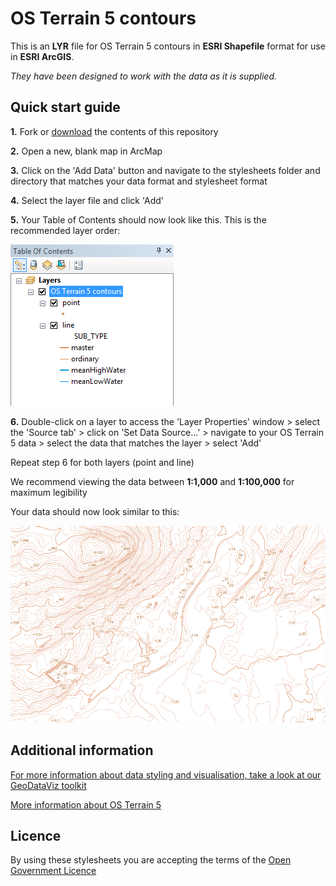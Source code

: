 # OS Terrain 5 contours

This is an **LYR** file for OS Terrain 5 contours in **ESRI Shapefile** format for use in **ESRI ArcGIS**.

*They have been designed to work with the data as it is supplied.*

## Quick start guide

**1.**  Fork or [download](https://github.com/OrdnanceSurvey/OS-Terrain-5-stylesheets/archive/master.zip) the contents of this repository

**2.**  Open a new, blank map in ArcMap

**3.**  Click on the 'Add Data' button and navigate to the stylesheets folder and directory that matches your data format and stylesheet format

**4.**  Select the layer file and click 'Add'

**5.**  Your Table of Contents should now look like this. This is the recommended layer order:

  ![Screenshot](https://github.com/OrdnanceSurvey/OS-Terrain-5-stylesheets/raw/master/ESRI%20Shapefile%20contour%20stylesheets/ESRI%20stylesheets%20(LYR)/images/OS_Terrain_5_layer_order.png "Recommended layer order for OS Terrain 5 contours")

**6.**  Double-click on a layer to access the 'Layer Properties' window > select the 'Source tab' > click on 'Set Data Source...' > navigate to your OS Terrain 5 data > select the data that matches the layer > select 'Add'

Repeat step 6 for both layers (point and line)

We recommend viewing the data between **1:1,000** and **1:100,000** for maximum legibility

Your data should now look similar to this: 

  ![Screenshot](https://github.com/OrdnanceSurvey/OS-Terrain-5-stylesheets/raw/master/ESRI%20Shapefile%20contour%20stylesheets/ESRI%20stylesheets%20(LYR)/images/OS_Terrain_5_screenshot.png "Screenshot of OS Terrain 5 contours")

## Additional information

[For more information about data styling and visualisation, take a look at our GeoDataViz toolkit](https://github.com/OrdnanceSurvey/GeoDataViz-Toolkit)

[More information about OS Terrain 5](http://www.ordnancesurvey.co.uk/business-and-government/products/os-terrain-5.html)

## Licence

By using these stylesheets you are accepting the terms of the [Open Government Licence](http://www.nationalarchives.gov.uk/doc/open-government-licence/version/3/)
